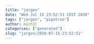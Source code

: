```yaml
---
title: "jargon"
date: "Wed Jul 15 23:52:51 CEST 2020"
tags: ["jargon", "pipotron"]
author: m1ch3l
categories: ["generated"]
slug: "jargon/2020-07-15-23:52:51"
---
```



